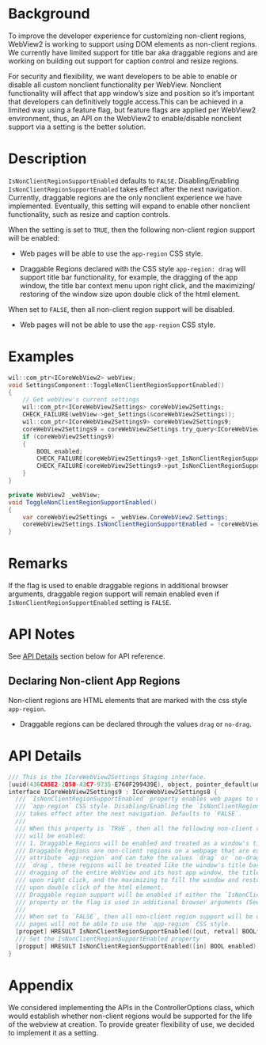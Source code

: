 # Background

To improve the developer experience for customizing non-client regions, WebView2 is working to support using DOM elements as non-client regions. We currently have limited support for title bar aka draggable regions and are working on building out support for caption control and resize regions. 

For security and flexibility, we want developers to be able to enable or disable all custom nonclient functionality per WebView. Nonclient functionality will affect that app window’s size and position so it’s important that developers can definitively toggle access.This can be achieved in a limited way using a feature flag, but feature flags are applied per WebView2 environment, thus, an API on the WebView2 to enable/disable nonclient support via a setting is the better solution.

# Description
`IsNonClientRegionSupportEnabled` defaults to `FALSE`. Disabling/Enabling `IsNonClientRegionSupportEnabled` takes effect after the next navigation. Currently, draggable regions are the only nonclient experience we have implemented. Eventually, this setting will expand to enable other nonclient functionality, such as resize and caption controls. 

When the setting is set to `TRUE`, then the following non-client region support will be enabled:  

* Web pages will be able to use the `app-region` CSS style. 

* Draggable Regions declared with the CSS style `app-region: drag` will support title bar functionality, for example, the dragging of the app window, the title bar context menu upon right click, and the maximizing/ restoring of the window size upon double click of the html element. 

When set to `FALSE`, then all non-client region support will be disabled.  

* Web pages will not be able to use the `app-region` CSS style. 

# Examples
```cpp
wil::com_ptr<ICoreWebView2> webView;
void SettingsComponent::ToggleNonClientRegionSupportEnabled()
{
    // Get webView's current settings
    wil::com_ptr<ICoreWebView2Settings> coreWebView2Settings;
    CHECK_FAILURE(webView->get_Settings(&coreWebView2Settings));
    wil::com_ptr<ICoreWebView2Settings9> coreWebView2Settings9;
    coreWebView2Settings9 = coreWebView2Settings.try_query<ICoreWebView2Settings9>();
    if (coreWebView2Settings9)
    {
        BOOL enabled;
        CHECK_FAILURE(coreWebView2Settings9->get_IsNonClientRegionSupportEnabled(&enabled));
        CHECK_FAILURE(coreWebView2Settings9->put_IsNonClientRegionSupportEnabled(!enabled));
    }
}
```
```c#
private WebView2 _webView;
void ToggleNonClientRegionSupportEnabled()
{
    var coreWebView2Settings = _webView.CoreWebView2.Settings;
    coreWebView2Settings.IsNonClientRegionSupportEnabled = !coreWebView2Settings.IsNonClientRegionSupportEnabled;
}
```

# Remarks
If the flag is used to enable draggable regions in additional browser arguments, draggable region support will remain enabled even if `IsNonClientRegionSupportEnabled` setting is `FALSE`.

# API Notes
See [API Details](#api-details) section below for API reference.

## Declaring Non-client App Regions
Non-client regions are HTML elements that are marked with the css style `app-region`.
* Draggable regions can be declared through the values `drag` or `no-drag`.  

# API Details
```cpp
/// This is the ICoreWebView2Settings Staging interface.
[uuid(436CA5E2-2D50-43C7-9735-E760F299439E), object, pointer_default(unique)]
interface ICoreWebView2Settings9 : ICoreWebView2Settings8 {
  /// `IsNonClientRegionSupportEnabled` property enables web pages to use the 
  /// `app-region` CSS style. Disabling/Enabling the `IsNonClientRegionSupportEnabled`
  /// takes effect after the next navigation. Defaults to `FALSE`.
  /// 
  /// When this property is `TRUE`, then all the following non-client region support 
  /// will be enabled:
  /// 1. Draggable Regions will be enabled and treated as a window's title bar. 
  /// Draggable Regions are non-client regions on a webpage that are exposed through the css
  /// attribute `app-region` and can take the values `drag` or `no-drag`. When set to 
  /// `drag`, these regions will be treated like the window's title bar, supporting 
  /// dragging of the entire WebView and its host app window, the title bar context menu
  /// upon right click, and the maximizing to fill the window and restoring the window size
  /// upon double click of the html element. 
  /// Draggable region support will be enabled if either the `IsNonClientRegionSupportEnabled`
  /// property or the flag is used in additional browser arguments (See put_AdditionalBrowserArguments).
  ///
  /// When set to `FALSE`, then all non-client region support will be disabled. Web
  /// pages will not be able to use the `app-region` CSS style.
  [propget] HRESULT IsNonClientRegionSupportEnabled([out, retval] BOOL* enabled);
  /// Set the IsNonClientRegionSupportEnabled property
  [propput] HRESULT IsNonClientRegionSupportEnabled([in] BOOL enabled);
}
```

# Appendix
We considered implementing the APIs in the ControllerOptions class, which would establish whether non-client regions would be supported for the life of the webview at creation. To provide greater flexibility of use, we decided to implement it as a setting.
